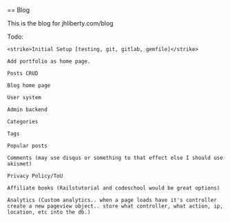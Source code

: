 

== Blog

This is the blog for jhliberty.com/blog

Todo:

    <strike>Initial Setup [testing, git, gitlab, gemfile]</strike>

    Add portfolio as home page.

    Posts CRUD

    Blog home page

    User system

    Admin backend

    Categories

    Tags

    Popular posts

    Comments (may use disqus or something to that effect else I should use akismet)

    Privacy Policy/ToU

    Affiliate books (Railstutorial and codeschool would be great options)

    Analytics (Custom analytics.. when a page loads have it's controller create a new pageview object.. store what controller, what action, ip, location, etc into the db.)

